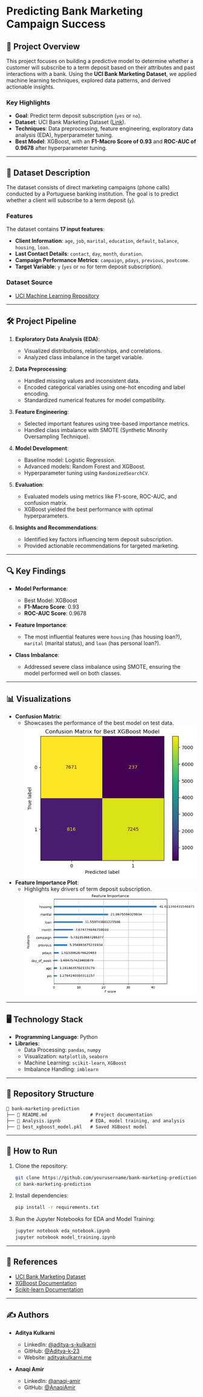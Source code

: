 # Predicting Bank Marketing Campaign Success

## 📝 Project Overview

This project focuses on building a predictive model to determine whether a customer will subscribe to a term deposit based on their attributes and past interactions with a bank. Using the **UCI Bank Marketing Dataset**, we applied machine learning techniques, explored data patterns, and derived actionable insights.

### **Key Highlights**

- **Goal**: Predict term deposit subscription (`yes` or `no`).
- **Dataset**: UCI Bank Marketing Dataset ([Link](https://archive.ics.uci.edu/dataset/222/bank+marketing)).
- **Techniques**: Data preprocessing, feature engineering, exploratory data analysis (EDA), hyperparameter tuning.
- **Best Model**: XGBoost, with an **F1-Macro Score of 0.93** and **ROC-AUC of 0.9678** after hyperparameter tuning.

---

## 📂 Dataset Description

The dataset consists of direct marketing campaigns (phone calls) conducted by a Portuguese banking institution. The goal is to predict whether a client will subscribe to a term deposit (`y`).

### **Features**

The dataset contains **17 input features**:

- **Client Information**: `age`, `job`, `marital`, `education`, `default`, `balance`, `housing`, `loan`.
- **Last Contact Details**: `contact`, `day`, `month`, `duration`.
- **Campaign Performance Metrics**: `campaign`, `pdays`, `previous`, `poutcome`.
- **Target Variable**: `y` (`yes` or `no` for term deposit subscription).

### **Dataset Source**

- [UCI Machine Learning Repository](https://archive.ics.uci.edu/dataset/222/bank+marketing)

---

## 🛠️ Project Pipeline

1. **Exploratory Data Analysis (EDA)**:

   - Visualized distributions, relationships, and correlations.
   - Analyzed class imbalance in the target variable.

2. **Data Preprocessing**:

   - Handled missing values and inconsistent data.
   - Encoded categorical variables using one-hot encoding and label encoding.
   - Standardized numerical features for model compatibility.

3. **Feature Engineering**:

   - Selected important features using tree-based importance metrics.
   - Handled class imbalance with SMOTE (Synthetic Minority Oversampling Technique).

4. **Model Development**:

   - Baseline model: Logistic Regression.
   - Advanced models: Random Forest and XGBoost.
   - Hyperparameter tuning using `RandomizedSearchCV`.

5. **Evaluation**:

   - Evaluated models using metrics like F1-score, ROC-AUC, and confusion matrix.
   - XGBoost yielded the best performance with optimal hyperparameters.

6. **Insights and Recommendations**:
   - Identified key factors influencing term deposit subscription.
   - Provided actionable recommendations for targeted marketing.

---

## 🔍 Key Findings

- **Model Performance**:

  - Best Model: XGBoost
  - **F1-Macro Score**: 0.93
  - **ROC-AUC Score**: 0.9678

- **Feature Importance**:

  - The most influential features were `housing` (has housing loan?), `marital` (marital status), and `loan` (has personal loan?).

- **Class Imbalance**:
  - Addressed severe class imbalance using SMOTE, ensuring the model performed well on both classes.

---

## 📊 Visualizations

- **Confusion Matrix**:
  - Showcases the performance of the best model on test data.
    ![Confusion Matrix](image.png)
- **Feature Importance Plot**:
  - Highlights key drivers of term deposit subscription.
    ![Feature Importance Plot](image-1.png)

---

## 🖥️ Technology Stack

- **Programming Language**: Python
- **Libraries**:
  - Data Processing: `pandas`, `numpy`
  - Visualization: `matplotlib`, `seaborn`
  - Machine Learning: `scikit-learn`, `XGBoost`
  - Imbalance Handling: `imblearn`

---

## 📁 Repository Structure

```
📂 bank-marketing-prediction
├── 📄 README.md                # Project documentation
├── 📄 Analysis.ipynb           # EDA, model training, and analysis
├── 📄 best_xgboost_model.pkl   # Saved XGBoost model
```

---

## 🚀 How to Run

1. Clone the repository:
   ```bash
   git clone https://github.com/yourusername/bank-marketing-prediction.git
   cd bank-marketing-prediction
   ```
2. Install dependencies:
   ```bash
   pip install -r requirements.txt
   ```
3. Run the Jupyter Notebooks for EDA and Model Training:
   ```bash
   jupyter notebook eda_notebook.ipynb
   jupyter notebook model_training.ipynb
   ```

---

## 🔗 References

- [UCI Bank Marketing Dataset](https://archive.ics.uci.edu/dataset/222/bank+marketing)
- [XGBoost Documentation](https://xgboost.readthedocs.io/)
- [Scikit-learn Documentation](https://scikit-learn.org/)

---

## ✍️ Authors

- **Aditya Kulkarni**

  - LinkedIn: [@aditya-s-kulkarni](https://www.linkedin.com/in/aditya-s-kulkarni/)
  - GitHub: [@Aditya-k-23](https://github.com/Aditya-k-23)
  - Website: [adityakulkarni.me](https://adityakulkarni.me)

- **Anaqi Amir**
  - LinkedIn: [@anaqi-amir](https://www.linkedin.com/in/anaqi-amir/)
  - GitHub: [@AnaqiAmir](https://github.com/AnaqiAmir)
